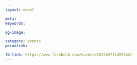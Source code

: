 ```yaml
---
layout: event

meta: 
keywords: 

og-image: 

category: events
permalink: 

fb-link: https://www.facebook.com/events/252049711499144/
---
```


